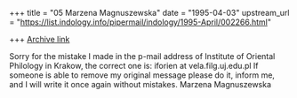 +++
title = "05 Marzena Magnuszewska"
date = "1995-04-03"
upstream_url = "https://list.indology.info/pipermail/indology/1995-April/002266.html"

+++
[Archive link](https://list.indology.info/pipermail/indology/1995-April/002266.html)

Sorry for the mistake I made in the p-mail address of
Institute of Oriental Philology in Krakow,
the correct one is: iforien at vela.filg.uj.edu.pl
If someone is able to remove my original message please do it, inform 
me, and I will write it once again without mistakes.
Marzena Magnuszewska





